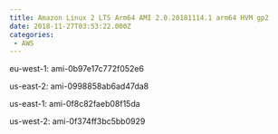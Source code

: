 ```yaml
---
title: Amazon Linux 2 LTS Arm64 AMI 2.0.20181114.1 arm64 HVM gp2
date: 2018-11-27T03:53:22.000Z
categories:
 - AWS
---
```


eu-west-1: ami-0b97e17c772f052e6

us-east-2: ami-0998858ab6ad47da8

us-east-1: ami-0f8c82faeb08f15da

us-west-2: ami-0f374ff3bc5bb0929


